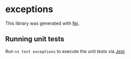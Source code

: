 # exceptions

This library was generated with [Nx](https://nx.dev).

## Running unit tests

Run `nx test exceptions` to execute the unit tests via [Jest](https://jestjs.io).
